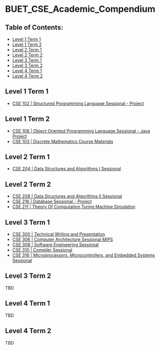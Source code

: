 # BUET_CSE_Academic_Compendium


## Table of Contents:
 - [Level 1 Term 1](#level-1-term-1)
 - [Level 1 Term 2](#level-1-term-2)
 - [Level 2 Term 1](#level-2-term-1)
 - [Level 2 Term 2](#level-2-term-2)
 - [Level 3 Term 1](#level-3-term-1)
 - [Level 3 Term 2](#level-3-term-2)
 - [Level 4 Term 1](#level-4-term-1)
 - [Level 4 Term 2](#level-4-term-2)


## Level 1 Term 1
- [CSE 102 | Structured Programming Language Sessional - Project](https://github.com/shadmantabib/Woodland-Escapade)

## Level 1 Term 2
- [CSE 108 | Object Oriented Programming Language Sessional - Java Project](https://github.com/shadmantabib/cse-108)
- [CSE 103 | Discrete Mathematics Course Materials ](https://github.com/shadmantabib/CSE-103)

## Level 2 Term 1
- [CSE 204 | Data Structures and Algorithms I Sessional](https://github.com/shadmantabib/DSA-1)


## Level 2 Term 2
- [CSE 208 | Data Structures and Algorithms II Sessional](https://github.com/shadmantabib/DSA-2)
- [CSE 216 | Database Sessional - Project](https://github.com/shadmantabib/CSE-216-DB_project_Cricitup)
- [CSE 211 | Theory Of Computation Turing Machine Simulation](https://github.com/shadmantabib/TOC)

## Level 3 Term 1
- [CSE 300 | Technical Writing and Presentation](https://github.com/shadmantabib/CSE-300)
- [CSE 306 | Computer Architecture Sessional MIPS](https://github.com/shadmantabib/CSE-306_MIPS)
- [CSE 308 | Software Engineering Sessional](https://github.com/shadmantabib/CSE-308-Software-Eng)
- [CSE 310 | Compiler Sessional](https://github.com/shadmantabib/CSE-310)
- [CSE 316 | Microprocessors, Microcontrollers, and Embedded Systems Sessional](https://github.com/shadmantabib/CSE-316)

## Level 3 Term 2
TBD

## Level 4 Term 1
TBD

## Level 4 Term 2
TBD

